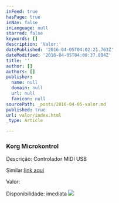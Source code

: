 ```yaml
---
inFeed: true
hasPage: true
inNav: false
inLanguage: null
starred: false
keywords: []
description: 'Valor:'
datePublished: '2016-04-05T04:02:21.763Z'
dateModified: '2016-04-05T04:00:37.884Z'
title: ''
author: []
authors: []
publisher:
  name: null
  domain: null
  url: null
  favicon: null
sourcePath: _posts/2016-04-05-valor.md
published: true
url: valor/index.html
_type: Article

---
```

### Korg Microkontrol

Descrição: Controlador MIDI USB

Similar:[link aqui][0]

Valor:

Disponibilidade: imediata
![](https://the-grid-user-content.s3-us-west-2.amazonaws.com/f9ad83f7-5006-4bc8-bf1e-f823e4b4fa6e.jpg)

[0]: http://www.juno.co.uk/products/korg-microkontrol-midi-keyboard-controller/368294-01/